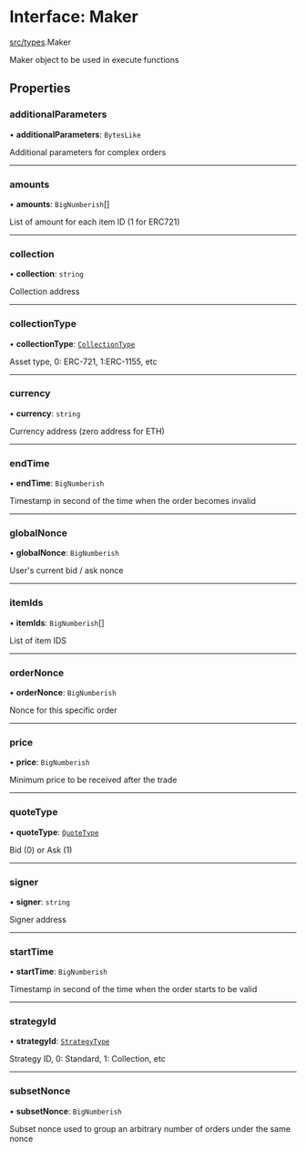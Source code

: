 # Interface: Maker

[src/types](../modules/src_types.md).Maker

Maker object to be used in execute functions

## Properties

### additionalParameters

• **additionalParameters**: `BytesLike`

Additional parameters for complex orders

___

### amounts

• **amounts**: `BigNumberish`[]

List of amount for each item ID (1 for ERC721)

___

### collection

• **collection**: `string`

Collection address

___

### collectionType

• **collectionType**: [`CollectionType`](../enums/src_types.CollectionType.md)

Asset type, 0: ERC-721, 1:ERC-1155, etc

___

### currency

• **currency**: `string`

Currency address (zero address for ETH)

___

### endTime

• **endTime**: `BigNumberish`

Timestamp in second of the time when the order becomes invalid

___

### globalNonce

• **globalNonce**: `BigNumberish`

User's current bid / ask nonce

___

### itemIds

• **itemIds**: `BigNumberish`[]

List of item IDS

___

### orderNonce

• **orderNonce**: `BigNumberish`

Nonce for this specific order

___

### price

• **price**: `BigNumberish`

Minimum price to be received after the trade

___

### quoteType

• **quoteType**: [`QuoteType`](../enums/src_types.QuoteType.md)

Bid (0) or Ask (1)

___

### signer

• **signer**: `string`

Signer address

___

### startTime

• **startTime**: `BigNumberish`

Timestamp in second of the time when the order starts to be valid

___

### strategyId

• **strategyId**: [`StrategyType`](../enums/src_types.StrategyType.md)

Strategy ID, 0: Standard, 1: Collection, etc

___

### subsetNonce

• **subsetNonce**: `BigNumberish`

Subset nonce used to group an arbitrary number of orders under the same nonce
